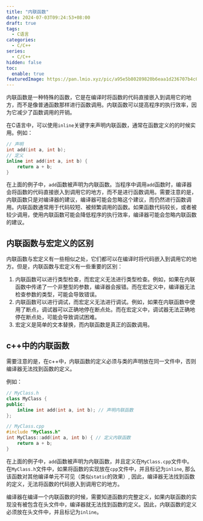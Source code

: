 ```yaml
---
title: "内联函数"
date: 2024-07-03T09:24:53+08:00
draft: true
tags:
  - C语言
categories:
  - C/C++
series:
  - C/C++
hidden: false
toc:
  enable: true
featuredImage: https://pan.lmio.xyz/pic/a95e5b80289820b6eaa1d236707b4c09.png
---
```


内联函数是一种特殊的函数，它是在编译时将函数的代码直接嵌入到调用它的地方，而不是像普通函数那样进行函数调用。内联函数可以提高程序的执行效率，因为它减少了函数调用的开销。

在C语言中，可以使用`inline`关键字来声明内联函数，通常在函数定义的的时候实用。例如：

```c
// 声明
int add(int a, int b);
// 定义
inline int add(int a, int b) {
    return a + b;
}
```
在上面的例子中，`add`函数被声明为内联函数。当程序中调用`add`函数时，编译器会将函数的代码直接嵌入到调用它的地方，而不是进行函数调用。需要注意的是，内联函数只是对编译器的建议，编译器可能会忽略这个建议，而仍然进行函数调用。内联函数通常用于代码较短、被频繁调用的函数。如果函数代码较长，或者被较少调用，使用内联函数可能会降低程序的执行效率，编译器可能会忽略内联函数的建议。

## 内联函数与宏定义的区别

内联函数与宏定义有一些相似之处，它们都可以在编译时将代码嵌入到调用它的地方。但是，内联函数与宏定义有一些重要的区别：

1. 内联函数可以进行类型检查，而宏定义无法进行类型检查。例如，如果在内联函数中传递了一个非整型的参数，编译器会报错。而在宏定义中，编译器无法检查参数的类型，可能会导致错误。
2. 内联函数可以进行调试，而宏定义无法进行调试。例如，如果在内联函数中使用了断点，调试器可以正确地停在断点处。而在宏定义中，调试器无法正确地停在断点处，可能会导致调试困难。
3. 宏定义是简单的文本替换，而内联函数是真正的函数调用。

## c++中的内联函数
需要注意的是，在c++中，内联函数的定义必须与类的声明放在同一文件中，否则编译器无法找到函数的定义。

例如：
```cpp
// MyClass.h
class MyClass {
public:
    inline int add(int a, int b); // 声明内联函数
};
```
```cpp
// MyClass.cpp
#include "MyClass.h"
int MyClass::add(int a, int b) { // 定义内联函数
    return a + b;
}
```

在上面的例子中，`add`函数被声明为内联函数，并且定义在`MyClass.cpp`文件中。在`MyClass.h`文件中，如果将函数的实现放在`cpp`文件中，并且标记为`inline`, 那么该函数对其他编译单元不可见（类似`static`的效果）, 因此，编译器无法找到函数的定义，无法将函数的代码嵌入到调用它的地方。

编译器在编译一个内联函数的时候，需要知道函数的完整定义，如果内联函数的实现没有被包含在头文件中，编译器就无法找到函数的定义。因此，内联函数的定义必须放在头文件中，并且标记为`inline`。